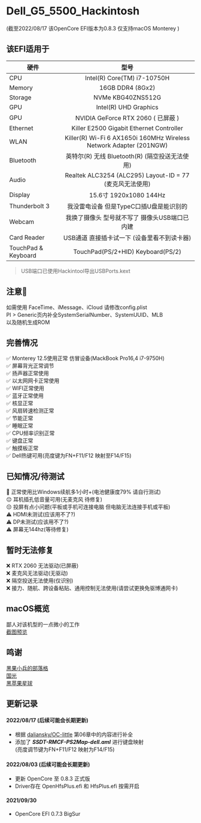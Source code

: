 # Dell_G5_5500_Hackintosh  

(截至2022/08/17 该OpenCore EFI版本为0.8.3 仅支持macOS Monterey )  

## 该EFI适用于
|硬件|型号|
|-|:-------:|
|CPU|Intel(R) Core(TM) i7-10750H|
|Memory|16GB DDR4 (8Gx2)|
|Storage|NVMe KBG40ZNS512G|
|GPU|Intel(R) UHD Graphics|
|GPU|NVIDIA GeForce RTX 2060 ( 已屏蔽 ) |
|Ethernet|Killer E2500 Gigabit Ethernet Controller|
|WLAN|Killer(R) Wi-Fi 6 AX1650i 160MHz Wireless Network Adapter (201NGW)|
|Bluetooth|英特尔(R) 无线 Bluetooth(R) (隔空投送无法使用)|
|Audio|Realtek ALC3254 (ALC295) Layout-ID = 77 (麦克风无法使用)|
|Display|15.6寸 1920x1080 144Hz|
|Thunderbolt 3|我没雷电设备 但是TypeC口插U盘是能识别的|
|Webcam|我换了摄像头 型号就不写了 摄像头USB端口已内建|
|Card Reader|USB通道 直接插卡试一下 (设备里看不到读卡器)|
|TouchPad & Keyboard|TouchPad(PS/2+HID) Keyboard(PS/2)|
>  USB端口已使用Hackintool导出USBPorts.kext

## 注意🤖
如需使用 FaceTime、iMessage、iCloud 请修改config.plist  
PI > Generic页内补全SystemSerialNumber、SystemUUID、MLB  
以及随机生成ROM

## 完善情况
✅ Monterey 12.5使用正常 仿冒设备(MackBook Pro16,4 i7-9750H)   
✅ 屏幕背光正常调节  
✅ 扬声器正常使用  
✅ 以太网网卡正常使用  
✅ WIFI正常使用  
✅ 蓝牙正常使用  
✅ 核显正常  
✅ 风扇转速检测正常  
✅ 节能正常  
✅ 睡眠正常  
✅ CPU频率识别正常  
✅ 键盘正常  
✅ 触摸板正常  
✅ Dell热键可用(亮度键为FN+F11/F12 映射至F14/F15)  

## 已知情况/待测试
🤔 正常使用比Windows续航多1小时+(电池健康度79% 请自行测试)  
😔 耳机插孔低音量可用(无麦克风 待修复)  
😔 投屏有点小问题(平板或手机可连接电脑 但电脑无法连接手机或平板)  
⚠️ HDMI未测试(应该用不了?)  
⚠️ DP未测试(应该用不了?)  
⚠️ 屏幕无144hz(等待修复)  

## 暂时无法修复
❌ RTX 2060 无法驱动(已屏蔽)  
❌ 麦克风无法驱动(无驱动)  
❌ 隔空投送无法使用(仅识别)  
❌ 接力、随航、跨设备粘贴、通用控制无法使用(请尝试更换免驱博通网卡)

## macOS概览 
鄙人对该机型的一点微小的工作  
[截图预览](Image/Preview.md)

## 鸣谢
[黑果小兵的部落格](https://blog.daliansky.net/)  
[国光](https://www.sqlsec.com/)  
[黑苹果星球](https://heipg.cn/)

## 更新记录

#### 2022/08/17 (后续可能会长期更新)
* 根据 [daliansky/OC-little](https://github.com/daliansky/OC-little) 第06章中的内容进行补全
* 添加了 ***SSDT-RMCF-PS2Map-dell.aml*** 进行键盘映射  
(亮度调节键为FN+F11/F12 映射为F14/F15)

#### 2022/08/03 (后续可能会长期更新)
* 更新 OpenCore 至 0.8.3 正式版
* Driver存在 OpenHfsPlus.efi 和 HfsPlus.efi 按需开启

#### 2021/09/30 
* OpenCore EFI 0.7.3 BigSur
